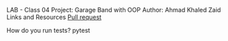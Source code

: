 LAB - Class 04
Project: Garage Band with OOP
Author: Ahmad Khaled Zaid
Links and Resources
[Pull request](https://github.com/Ahmad-Khaled-Zaid/pythonic-garage-band/pull/3)

How do you run tests?
pytest
